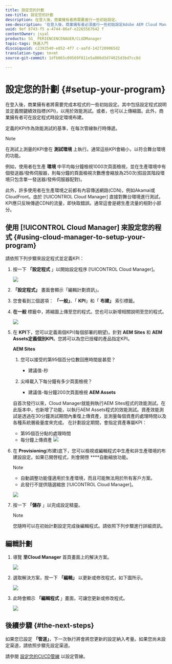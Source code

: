 ```yaml
---
title: 設定您的計劃
seo-title: 設定您的計劃
description: 在登入後，商業擁有者將需要進行一些初始設定。
seo-description: '在登入後，商業擁有者必須進行一些初始設定Adobe AEM Cloud Manager。這包括設定程式描述並定義將用於效能測試的KPI。 '
uuid: 9ef 8743-f5 a-4744-86af-e2265567642 f
contentOwner: jsyal
products: SG_ PERIENCENCENAGER/CLUDManager
topic-tags: 快速入門
discoiquuid: c2393540-e852-4f7 c-aafd-1427209065d2
translation-type: tm+mt
source-git-commit: 1dfb065c09569f811e5a006d3d74825d3bd7cc8d

---
```



# 設定您的計劃 {#setup-your-program}

在登入後，商業擁有者將需要完成本程式的一些初始設定。其中包括設定程式說明並定義關鍵績效指標(KPI)，以用於效能測試。或者，也可以上傳縮圖。此外，商業擁有者可在設定程式時設定環境布建。

定義的KPI作為效能測試的基準，在每次管線執行時傳遞。

>[!NOTE]
>
>在測試上測量的KPI會在 **測試環境** 上執行。通常這些KPI會縮小，以符合舞台環境的功能。
>
>例如，使用者在生產 **環境** 中平均每分鐘檢視1000次頁面檢視，並在生產環境中有個發送器/發佈伺服器，則每分鐘的頁面檢視次數應會縮放為250次(假設其階段環境只包含單一發送器/發佈伺服器配對)。
>
>此外，許多使用者在生產環境之前都有內容傳送網路(CDN)，例如Akamai或CloudFront。由於 [!UICONTROL Cloud Manager] 直接對舞台環境進行測試，KPI應只反映傳遞CDN的流量，即快取錯誤。通常這會是總生產流量的相對小部分。

## 使用 [!UICONTROL Cloud Manager] 來設定您的程式 {#using-cloud-manager-to-setup-your-program}

請依照下列步驟來設定程式並定義KPI：

1. 按一下 **「設定程式** 」以開始設定程序 [!UICONTROL Cloud Manager]。

   ![](assets/SetUpProgram1.png)

1. **「設定程式」** 畫面會顯示「編輯計劃資訊」。

1. 您會看到三個選項： **「一般」**、「 **KPI**」和「 **布建」** 索引標籤。

1. **在一般** 標籤中，將縮圖上傳至您的程式。您也可以新增相關說明至您的程式。

   ![](assets/Setup_Program-General.png)

1. 在 **KPI**下，您可以定義兩個KPI(每個部署的期望)。針對 **AEM Sites** 和 **AEM Assets定義個別KPI**。您將可以為您已授權的產品指定KPI。

   **AEM Sites**

   1. 您可以接受的第95個百分位數回應時間是甚麼？

      * 建議值-秒
   1. 尖峰載入下每分鐘有多少頁面檢視？

      * 建議值-每分鐘200次頁面檢視
   **AEM Assets**

   自首次發行以來，Cloud Manager就能夠執行AEM Sites程式的效能測試。在此版本中，也新增了功能，以執行AEM Assets程式的效能測試。資產效能測試是透過在30分鐘測試期間內重復上傳資產，並測量每個資產的處理時間以及各種系統層級量度來完成。
在計劃設定期間，會指定資產專屬KPI：

   * 第95個百分點的處理時間
   * 每分鐘上傳資產
   ![](assets/Setup_Program-KPIs.png)

1. 在 **Provisioning**(布建)底下，您可以檢視或編輯程式中生產和非生產環境的布建設設定。如果已開啓程式，則會開啓 ****自動縮放功能。

   >[!NOTE]
   >
   >* 自動調整功能僅適用於生產環境，而且可能無法用於所有客戶方案。
   >* 此發行不提供隨選縮放 [!UICONTROL Cloud Manager]。


   ![](assets/Setup_Program-Provisioning.png)

1. 按一下 **「儲存** 」以完成設定精靈。

   >[!NOTE]
   >
   >您隨時可以在初始計劃設定完成後編輯程式。請依照下列步驟進行詳細資訊。

## 編輯計劃

1. 導覽 **至Cloud Manager** 首頁畫面上的解決方案。

   ![](assets/SetUpProgram5.png)

1. 選取解決方案，按一下 **「編輯」** 以更新或修改程式，如下圖所示。

   ![](assets/SetUpProgram6.png)

1. 此時會顯示 **「編輯程式** 」畫面，可讓您更新或修改程式。

   ![](assets/Editing_Program-screen3.png)

## 後續步驟 {#the-next-steps}

如果您已設定 **「管道」**，下一次執行將會將您更新的設定納入考量。如果您尚未設定渠道，請依照步驟先設定渠道。

請參閱 [設定您的CI/CD管線](https://helpx.adobe.com/experience-manager/cloud-manager/using/configuring-pipeline.html) 以設定管線。
